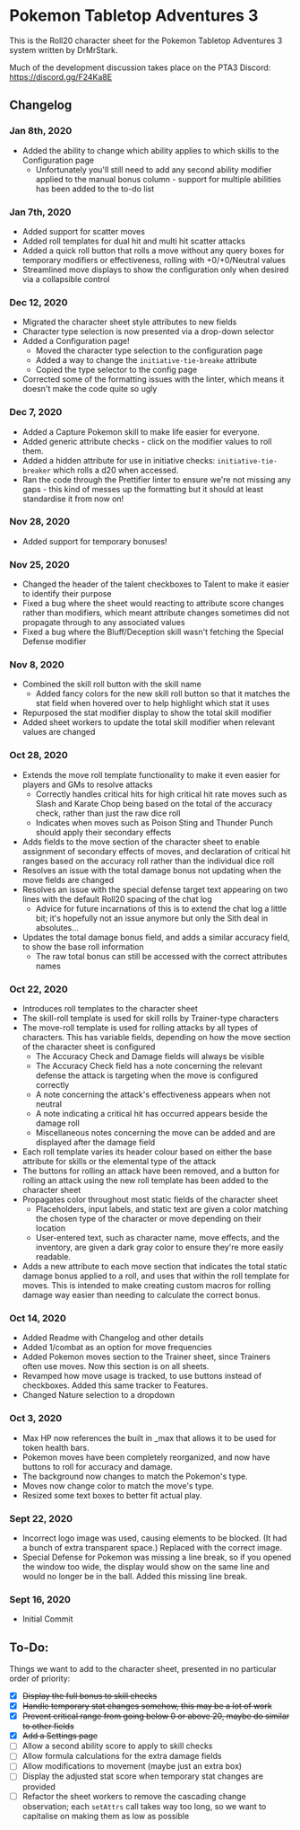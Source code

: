 # Pokemon Tabletop Adventures 3

This is the Roll20 character sheet for the Pokemon Tabletop Adventures 3
system written by DrMrStark.

Much of the development discussion takes place on the PTA3 Discord:
https://discord.gg/F24Ka8E

## Changelog

### Jan 8th, 2020

- Added the ability to change which ability applies to which skills to the Configuration page
  - Unfortunately you'll still need to add any second ability modifier applied to the manual bonus column - support for multiple abilities has been added to the to-do list

### Jan 7th, 2020

- Added support for scatter moves
- Added roll templates for dual hit and multi hit scatter attacks
- Added a quick roll button that rolls a move without any query boxes for temporary modifiers or effectiveness, rolling with +0/+0/Neutral values
- Streamlined move displays to show the configuration only when desired via a collapsible control

### Dec 12, 2020

- Migrated the character sheet style attributes to new fields
- Character type selection is now presented via a drop-down selector
- Added a Configuration page!
  - Moved the character type selection to the configuration page
  - Added a way to change the `initiative-tie-breake` attribute
  - Copied the type selector to the config page
- Corrected some of the formatting issues with the linter, which means it doesn't make the code quite so ugly

### Dec 7, 2020

- Added a Capture Pokemon skill to make life easier for everyone.
- Added generic attribute checks - click on the modifier values to roll them.
- Added a hidden attribute for use in initiative checks: `initiative-tie-breaker` which rolls a d20 when accessed.
- Ran the code through the Prettifier linter to ensure we're not missing any gaps - this kind of messes up the formatting but it should at least standardise it from now on!

### Nov 28, 2020

- Added support for temporary bonuses!

### Nov 25, 2020

- Changed the header of the talent checkboxes to Talent to make it easier to identify their purpose
- Fixed a bug where the sheet would reacting to attribute score changes rather than modifiers, which meant attribute changes sometimes did not propagate through to any associated values
- Fixed a bug where the Bluff/Deception skill wasn't fetching the Special Defense modifier

### Nov 8, 2020

- Combined the skill roll button with the skill name
  - Added fancy colors for the new skill roll button so that it matches the stat field when hovered over to help highlight which stat it uses
- Repurposed the stat modifier display to show the total skill modifier
- Added sheet workers to update the total skill modifier when relevant values are changed

### Oct 28, 2020

- Extends the move roll template functionality to make it even easier for players and GMs to resolve attacks
  - Correctly handles critical hits for high critical hit rate moves such as Slash and Karate Chop being based on the total of the accuracy check, rather than just the raw dice roll
  - Indicates when moves such as Poison Sting and Thunder Punch should apply their secondary effects
- Adds fields to the move section of the character sheet to enable assignment of secondary effects of moves, and declaration of critical hit ranges based on the accuracy roll rather than the individual dice roll
- Resolves an issue with the total damage bonus not updating when the move fields are changed
- Resolves an issue with the special defense target text appearing on two lines with the default Roll20 spacing of the chat log
  - Advice for future incarnations of this is to extend the chat log a little bit; it's hopefully not an issue anymore but only the Sith deal in absolutes...
- Updates the total damage bonus field, and adds a similar accuracy field, to show the base roll information
  - The raw total bonus can still be accessed with the correct attributes names

### Oct 22, 2020

- Introduces roll templates to the character sheet
- The skill-roll template is used for skill rolls by Trainer-type characters
- The move-roll template is used for rolling attacks by all types of characters. This has variable fields, depending on how the move section of the character sheet is configured
  - The Accuracy Check and Damage fields will always be visible
  - The Accuracy Check field has a note concerning the relevant defense the attack is targeting when the move is configured correctly
  - A note concerning the attack's effectiveness appears when not neutral
  - A note indicating a critical hit has occurred appears beside the damage roll
  - Miscellaneous notes concerning the move can be added and are displayed after the damage field
- Each roll template varies its header colour based on either the base attribute for skills or the elemental type of the attack
- The buttons for rolling an attack have been removed, and a button for rolling an attack using the new roll template has been added to the character sheet
- Propagates color throughout most static fields of the character sheet
  - Placeholders, input labels, and static text are given a color matching the chosen type of the character or move depending on their location
  - User-entered text, such as character name, move effects, and the inventory, are given a dark gray color to ensure they're more easily readable.
- Adds a new attribute to each move section that indicates the total static damage bonus applied to a roll, and uses that within the roll template for moves. This is intended to make creating custom macros for rolling damage way easier than needing to calculate the correct bonus.

### Oct 14, 2020

- Added Readme with Changelog and other details
- Added 1/combat as an option for move frequencies
- Added Pokemon moves section to the Trainer sheet, since Trainers often use moves. Now this section is on all sheets.
- Revamped how move usage is tracked, to use buttons instead of checkboxes. Added this same tracker to Features.
- Changed Nature selection to a dropdown

### Oct 3, 2020

- Max HP now references the built in \_max that allows it to be used for token health bars.
- Pokemon moves have been completely reorganized, and now have buttons to roll for accuracy and damage.
- The background now changes to match the Pokemon's type.
- Moves now change color to match the move's type.
- Resized some text boxes to better fit actual play.

### Sept 22, 2020

- Incorrect logo image was used, causing elements to be blocked. (It had a bunch of extra transparent space.) Replaced with the correct image.
- Special Defense for Pokemon was missing a line break, so if you opened the window too wide, the display would show on the same line and would no longer be in the ball. Added this missing line break.

### Sept 16, 2020

- Initial Commit

## To-Do:

Things we want to add to the character sheet, presented in no particular order of priority:

- [x] ~~Display the full bonus to skill checks~~
- [x] ~~Handle temporary stat changes somehow, this may be a lot of work~~
- [x] ~~Prevent critical range from going below 0 or above 20, maybe do similar to other fields~~
- [x] ~~Add a Settings page~~
- [ ] Allow a second ability score to apply to skill checks
- [ ] Allow formula calculations for the extra damage fields
- [ ] Allow modifications to movement (maybe just an extra box)
- [ ] Display the adjusted stat score when temporary stat changes are provided
- [ ] Refactor the sheet workers to remove the cascading change observation; each `setAttrs` call takes way too long, so we want to capitalise on making them as low as possible
